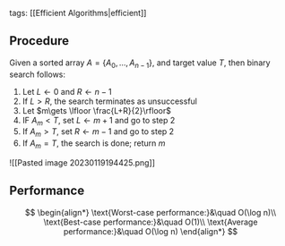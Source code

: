 tags: [[Efficient Algorithms|efficient]]

## Procedure

Given a sorted array $A=\{A_{0},\ldots,A_{n-1}\}$, and target value $T$, then binary search follows:

1. Let $L\gets0$ and $R\gets n-1$
2. If $L>R$, the search terminates as unsuccessful
3. Let $m\gets \lfloor \frac{L+R}{2}\rfloor$
4. IF $A_{m}<T$, set $L\gets m+1$ and go to step 2
5. If $A_{m}>T$, set $R\gets m-1$ and go to step 2
6. If $A_{m}=T$, the search is done; return $m$

![[Pasted image 20230119194425.png]]

## Performance

$$
\begin{align*}
\text{Worst-case performance:}&\quad O(\log n)\\
\text{Best-case performance:}&\quad O(1)\\
\text{Average performance:}&\quad O(\log n)
\end{align*}
$$
